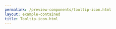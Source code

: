 ```yaml
--- 
permalink: /preview-components/tooltip-icon.html
layout: example-contained 
title: Tooltip-icon.html
---
```

<a href="javascript:void(0)" class="js-tooltip"
    data-tooltip="Dette er en hjælpetekst i en popover">
    <svg class="icon-svg" focusable="false" aria-hidden="true"><use xlink:href="#help-circle-outline"></use></svg>
</a>